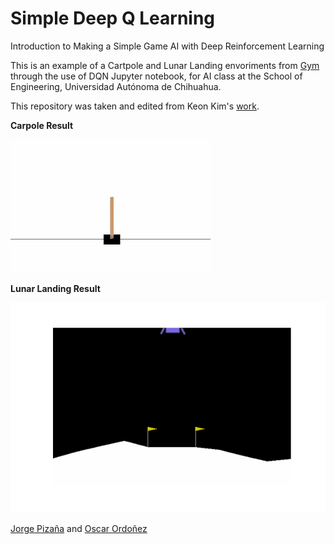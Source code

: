 # Simple Deep Q Learning

Introduction to Making a Simple Game AI with Deep Reinforcement Learning

This is an example of a Cartpole and Lunar Landing envoriments from [Gym](https://gym.openai.com/) through the use of DQN Jupyter notebook, for AI class at the School of Engineering, Universidad Autónoma de Chihuahua.

This repository was taken and edited from Keon Kim's [work](https://github.com/keon/deep-q-learning).


**Carpole Result**

![carpole result](./assets/carpole.gif)

**Lunar Landing Result**

![lunar landing result](./assets/lunar-landing.gif)


[Jorge Pizaña](https://github.com/JorgePizana) and [Oscar Ordoñez](https://github.com/OscarOK)